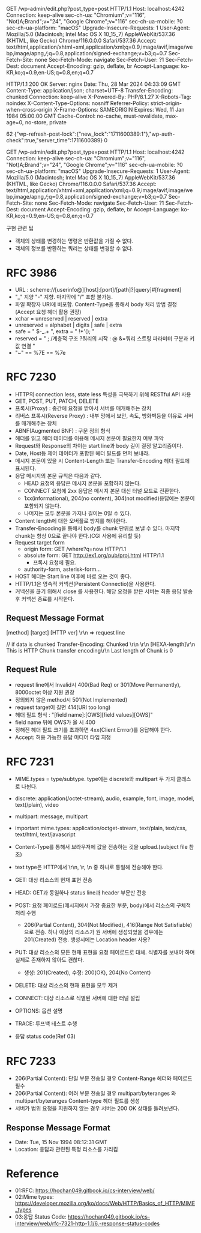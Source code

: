 GET /wp-admin/edit.php?post_type=post HTTP/1.1
Host: localhost:4242
Connection: keep-alive
sec-ch-ua: "Chromium";v="116", "Not)A;Brand";v="24", "Google Chrome";v="116"
sec-ch-ua-mobile: ?0
sec-ch-ua-platform: "macOS"
Upgrade-Insecure-Requests: 1
User-Agent: Mozilla/5.0 (Macintosh; Intel Mac OS X 10_15_7) AppleWebKit/537.36 (KHTML, like Gecko) Chrome/116.0.0.0 Safari/537.36
Accept: text/html,application/xhtml+xml,application/xml;q=0.9,image/avif,image/webp,image/apng,*/*;q=0.8,application/signed-exchange;v=b3;q=0.7
Sec-Fetch-Site: none
Sec-Fetch-Mode: navigate
Sec-Fetch-User: ?1
Sec-Fetch-Dest: document
Accept-Encoding: gzip, deflate, br
Accept-Language: ko-KR,ko;q=0.9,en-US;q=0.8,en;q=0.7

HTTP/1.1 200 OK
Server: nginx
Date: Thu, 28 Mar 2024 04:33:09 GMT
Content-Type: application/json; charset=UTF-8
Transfer-Encoding: chunked
Connection: keep-alive
X-Powered-By: PHP/8.1.27
X-Robots-Tag: noindex
X-Content-Type-Options: nosniff
Referrer-Policy: strict-origin-when-cross-origin
X-Frame-Options: SAMEORIGIN
Expires: Wed, 11 Jan 1984 05:00:00 GMT
Cache-Control: no-cache, must-revalidate, max-age=0, no-store, private

62
{"wp-refresh-post-lock":{"new_lock":"1711600389:1"},"wp-auth-check":true,"server_time":1711600389}
0



GET /wp-admin/edit.php?post_type=post HTTP/1.1
Host: localhost:4242
Connection: keep-alive
sec-ch-ua: "Chromium";v="116", "Not)A;Brand";v="24", "Google Chrome";v="116"
sec-ch-ua-mobile: ?0
sec-ch-ua-platform: "macOS"
Upgrade-Insecure-Requests: 1
User-Agent: Mozilla/5.0 (Macintosh; Intel Mac OS X 10_15_7) AppleWebKit/537.36 (KHTML, like Gecko) Chrome/116.0.0.0 Safari/537.36
Accept: text/html,application/xhtml+xml,application/xml;q=0.9,image/avif,image/webp,image/apng,*/*;q=0.8,application/signed-exchange;v=b3;q=0.7
Sec-Fetch-Site: none
Sec-Fetch-Mode: navigate
Sec-Fetch-User: ?1
Sec-Fetch-Dest: document
Accept-Encoding: gzip, deflate, br
Accept-Language: ko-KR,ko;q=0.9,en-US;q=0.8,en;q=0.7


구현 관련 팁

- 객체의 상태를 변경하는 명령은 반환값을 가질 수 없다.
- 객체의 정보를 반환하는 쿼리는 상태를 변경할 수 없다.

# RFC 3986
- URL : scheme://[userinfo@][host]:[port]/[path]?[query]#[fragment]
- "_" 지양 "-" 지향. 마지막에 "/" 포함 불가능.
- 파일 확장자 URI에 비포함. Content-Type을 통해서 body 처리 방법 결정 (Accept 요청 헤더 활용 권장)
- xchar = unreserved | reserved | extra
- unreserved = alphabet | digits | safe | extra
- safe = " $-_.+ ", extra = " !*'(); "
- reserved = " ; /계층적 구조 ?쿼리의 시작 : @ &=쿼리 스트링 파라미터 구분과 키 값 연결 "
- "~" == %7E == %7e

# RFC 7230
- HTTP의 connection less, state less 특성을 극복하기 위해 RESTful API 사용
- GET, POST, PUT, PATCH, DELETE
- 프록시(Proxy) : 중간에 요청을 받아서 서버를 매개해주는 장치
- 리버스 프록시(Reverse Proxy) : 내부 망에서 보안, 속도, 방화벽등을 이유로 서버를 매개해주는 장치
- ABNF(Augmented BNF) : 구문 정의 형식
- 헤더를 읽고 헤더 데이터를 이용해 메시지 본문이 필요한지 여부 파악
- Request와 Response의 차이는 start line과 body 길이 결정 알고리즘이다.
- Date, Host등 제어 데이터가 포함된 헤더 필드를 먼저 보내라.
- 메시지 본문이 있을 시 Content-Length 또는 Transfer-Encoding 헤더 필드에 표시된다.
- 응답 메시지의 본문 규칙은 다음과 같다.
    - HEAD 요청의 응답은 메시지 본문을 포함하지 않는다.
    - CONNECT 요청에 2xx 응답은 메시지 본문 대신 터널 모드로 전환한다.
    - 1xx(informational), 204(no content), 304(not modified)응답에는 본문이 포함되지 않는다.
    - 나머지는 모두 본문을 가지나 길이는 0일 수 있다.
- Content length에 대한 오버플로 방지를 해야한다.
- Transfer-Encoding을 통해서 body를 chunk 단위로 보낼 수 있다. 마지막 chunk는 항상 0으로 끝나야 한다.(CGI 사용에 유리할 듯)
- Request target form
    - origin form: GET /where?q=now HTTP/1.1
    - absolute form: GET http://ex1.org/pub/proj.html HTTP/1.1
        - 프록시 요청에 필요.
    - authority-form, asterisk-form...
- HOST 헤더는 Start line 이후에 바로 오는 것이 좋다.
- HTTP/1.1은 영속적 커넥션(Persistent Connectio)을 사용한다.
- 커넥션을 끊기 위해서 close 를 사용한다. 해당 요청을 받은 서버는 최종 응답 발송 후 커넥션 종료를 시작한다.



##  Request Message Format
[method] [target] [HTTP ver] \r\n => request line

// if data is chunked
Transfer-Encoding: Chunked \r\n
\r\n
[HEXA-length]\r\n
This is HTTP Chunk transfer encoding\r\n
Last length of Chunk is 0


## Request Rule
- request line에서 Invalid시 400(Bad Req) or 301(Move Permanently), 8000octet 이상 지원 권장
- 정의되지 않은 method시 501(Not Implemented)
- request target이 길면 414(URI too long)
- 헤더 필드 형식 : "[field name]:[OWS][field values][OWS]"
- field name 뒤에 OWS가 올 시 400
- 정해진 헤더 필드 크기를 초과하면 4xx(Client Errror)를 응답해야 한다.
- Accept: 허용 가능한 응답 미디어 타입 지정


# RFC 7231
- MIME.types = type/subtype. type에는 discrete와 multipart 두 가지 클래스로 나뉜다.
- discrete: application(/octet-stream), audio, example, font, image, model, text(/plain), video
- multipart: message, multipart
- important mime.types: application/octget-stream, text/plain, text/css, text/html, text/javascript 

- Content-Type를 통해서 브라우저에 값을 전송하는 것을 upload.(subject file 참조)
- text type은 HTTP에서 \r\n, \r, \n 중 하나로 통일해 전송해야 한다.

- GET: 대상 리소스의 현재 표현 전송
- HEAD: GET과 동일하나 status line과 header 부문만 전송
- POST: 요청 페이로드(메시지에서 가장 중요한 부분, body)에서 리소스의 구체적 처리 수행
    - 206(Partial Content), 304(Not Modified), 416(Range Not Satisfiable)으로 전송. 하나 이상의 리소스가 원 서버에 생성되었을 경우에는 201(Created) 전송. 생성시에는 Location header 사용?
- PUT: 대상 리소스의 모든 현재 표현을 요청 페이로드로 대체. 식별자를 보내야 하며 실제로 존재하지 않아도 괜찮다.
    - 생성: 201(Created), 수정: 200(OK), 204(No Content)
- DELETE: 대상 리소스의 현재 표현을 모두 제거
- CONNECT: 대상 리소스로 식별된 서버에 대한 터널 설립
- OPTIONS: 옵션 설명
- TRACE: 루프백 테스트 수행

- 응답 status code(Ref 03)

# RFC 7233
- 206(Partial Content): 단일 부분 전송일 경우 Content-Range 헤더와 페이로드 필수
- 206(Partial Content): 여러 부분 전송일 경우 multipart/byteranges 와multipart/byteranges Content-type 헤더 필드를 생성
- 서버가 범위 요청을 지원하지 않는 경우 서버는 200 OK 상태를 돌려보낸다.

## Response Message Format
- Date: Tue, 15 Nov 1994 08:12:31 GMT
- Location: 응답과 관련된 특정 리소스를 가리킴

# Reference
- 01:RFC: https://hochan049.gitbook.io/cs-interview/web/
- 02:Mime types: https://developer.mozilla.org/ko/docs/Web/HTTP/Basics_of_HTTP/MIME_types
- 03:응답 Status Code: https://hochan049.gitbook.io/cs-interview/web/rfc-7321-http-1.1/6.-response-status-codes

